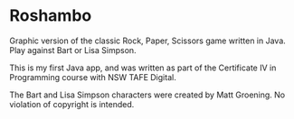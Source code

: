 # Roshambo
Graphic version of the classic Rock, Paper, Scissors game written in Java.  Play against Bart or Lisa Simpson.

This is my first Java app, and was written as part of the Certificate IV in Programming course with NSW TAFE Digital.

The Bart and Lisa Simpson characters were created by Matt Groening. No violation of copyright is intended.
